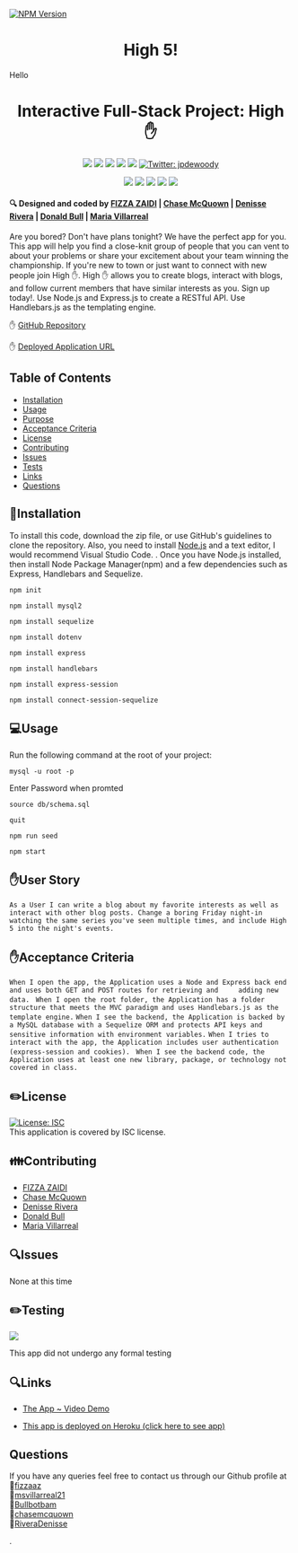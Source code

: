 [![NPM Version](https://img.shields.io/npm/v/npm.svg?style=flat)]()
<br />

  <h1 align="center"> High 5! </h1>

Hello
<h1 align="center">Interactive Full-Stack Project: High ✋</h1>
  
<p align="center">
    <img src="https://img.shields.io/github/repo-size/jpd61/e-commerce-backend" />
    <img src="https://img.shields.io/github/languages/top/jpd61/e-commerce-backend"  />
    <img src="https://img.shields.io/github/issues/jpd61/e-commerce-backend" />
    <img src="https://img.shields.io/github/last-commit/jpd61/e-commerce-backend" >
    <a href="https://github.com/jpd61"><img src="https://img.shields.io/github/followers/jpd61?style=social" target="_blank" /></a>
    <a href="https://twitter.com/jpdewoody">
        <img alt="Twitter: jpdewoody" src="https://img.shields.io/twitter/follow/jpdewoody.svg?style=social" target="_blank" />
    </a>
</p>
  
<p align="center">
    <img src="https://img.shields.io/badge/Javascript-yellow" />
    <img src="https://img.shields.io/badge/express-orange" />
    <img src="https://img.shields.io/badge/Sequelize-blue"  />
    <img src="https://img.shields.io/badge/mySQL-blue"  />
    <img src="https://img.shields.io/badge/dotenv-green" />
</p>

 <h4>🔍 Designed and coded by <a href="https://github.com/fizzaaz">FIZZA ZAIDI</a> | <a href="https://github.com/chasemcquown">Chase McQuown</a> | <a href="https://github.com/RiveraDenisse">Denisse Rivera</a> | <a href="https://github.com/Bullbotbam">Donald Bull</a> | <a href="https://github.com/msvillarreal21">Maria Villarreal</a></h4>


Are you bored? Don't have plans tonight? We have the perfect app for you. This app will help you find a close-knit group of people that you can vent to about your problems or share your excitement about your team winning the championship. If you're new to town or just want to connect with new people join High ✋. High ✋ allows you to create blogs, interact with blogs, and follow current members that have similar interests as you. Sign up today!. 
Use Node.js and Express.js to create a RESTful API. Use Handlebars.js as the templating engine.

✋ [GitHub Repository](https://github.com/chasemcquown/high-five/)

✋ [Deployed Application URL](#)


## Table of Contents

- [Installation](#installation)
- [Usage](#usage)
- [Purpose](#purpose)
- [Acceptance Criteria](#acceptance-criteria)
- [License](#license)
- [Contributing](#contributing)
- [Issues](#issues)
- [Tests](#tests)
- [Links](#links)
- [Questions](#questions)


## 💾Installation

To install this code, download the zip file, or use GitHub's guidelines to clone the repository. Also, you need to install [Node.js](https://nodejs.org/en/) and a text editor, I would recommend Visual Studio Code. . Once you have Node.js installed, then install Node Package Manager(npm) and a few dependencies such as Express, Handlebars and Sequelize. 

`npm init`

`npm install mysql2`

`npm install sequelize`

`npm install dotenv`

`npm install express`

`npm install handlebars`

`npm install express-session`

`npm install connect-session-sequelize `

## 💻Usage
  
Run the following command at the root of your project:

`mysql -u root -p`

Enter Password when promted

`source db/schema.sql`

`quit`

`npm run seed`
  
`npm start`


## ✋User Story

`As a User I can write a blog about my favorite interests as well as interact with other blog posts. Change a boring Friday night-in watching the same series you've seen multiple times, and include High 5 into the night's events.`


## ✋Acceptance Criteria

 ` When I open the app, the Application uses a Node and Express back end and uses both GET and POST routes for retrieving and     adding new data. `
 ` When I open the root folder, the Application has a folder structure that meets the MVC paradigm and uses Handlebars.js as the template engine.`
 ` When I see the backend, the Application is backed by a MySQL database with a Sequelize ORM and protects API keys and sensitive information with environment variables. `
 `When I tries to interact with the app, the Application includes user authentication (express-session and cookies). ` 
 `When I see the backend code, the Application uses at least one new library, package, or technology not covered in class. `

## ✏️License

[![License: ISC](https://img.shields.io/badge/License-ISC-blue.svg)](https://opensource.org/licenses/ISC)
<br />
This application is covered by ISC license.

## 👪Contributing

- <a href="https://github.com/fizzaaz">FIZZA ZAIDI</a> 
- <a href="https://github.com/chasemcquown">Chase McQuown</a>
- <a href="https://github.com/RiveraDenisse">Denisse Rivera</a> 
- <a href="https://github.com/Bullbotbam">Donald Bull</a> 
- <a href="https://github.com/msvillarreal21">Maria Villarreal</a></h4>

## 🔍Issues

None at this time

## ✏️Testing

[![](https://i9.ytimg.com)](https://youtu.be/)

This app did not undergo any formal testing

## 🔍Links

- [The App ~ Video Demo](https://youtu.be/)

- [This app is deployed on Heroku (click here to see app)](https://dashboard.heroku.com/apps)

## Questions

 If you have any queries feel free to contact us through our Github profile at  
 👋[fizzaaz](https://github.com/fizzaaz/) <br>
 👋[msvillarreal21](https://github.com/msvillarreal21/)<br>
 👋[Bullbotbam](https://github.com/Bullbotbam/)<br>
 👋[chasemcquown](https://github.com/chasemcquown/)<br>
 👋[RiveraDenisse](https://github.com/RiveraDenisse/)


 .